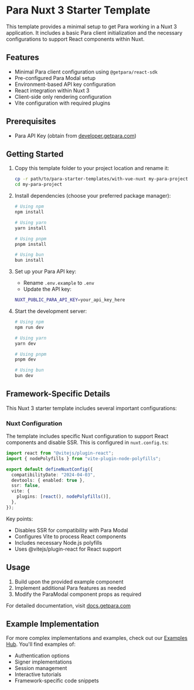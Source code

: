 # Para Nuxt 3 Starter Template

This template provides a minimal setup to get Para working in a Nuxt 3 application. It includes a basic Para client
initialization and the necessary configurations to support React components within Nuxt.

## Features

- Minimal Para client configuration using `@getpara/react-sdk`
- Pre-configured Para Modal setup
- Environment-based API key configuration
- React integration within Nuxt 3
- Client-side only rendering configuration
- Vite configuration with required plugins

## Prerequisites

- Para API Key (obtain from [developer.getpara.com](https://developer.getpara.com))

## Getting Started

1. Copy this template folder to your project location and rename it:

   ```bash
   cp -r path/to/para-starter-templates/with-vue-nuxt my-para-project
   cd my-para-project
   ```

2. Install dependencies (choose your preferred package manager):

   ```bash
   # Using npm
   npm install

   # Using yarn
   yarn install

   # Using pnpm
   pnpm install

   # Using bun
   bun install
   ```

3. Set up your Para API key:

   - Rename `.env.example` to `.env`
   - Update the API key:

   ```bash
   NUXT_PUBLIC_PARA_API_KEY=your_api_key_here
   ```

4. Start the development server:

   ```bash
   # Using npm
   npm run dev

   # Using yarn
   yarn dev

   # Using pnpm
   pnpm dev

   # Using bun
   bun dev
   ```

## Framework-Specific Details

This Nuxt 3 starter template includes several important configurations:

### Nuxt Configuration

The template includes specific Nuxt configuration to support React components and disable SSR. This is configured in
`nuxt.config.ts`:

```typescript
import react from "@vitejs/plugin-react";
import { nodePolyfills } from "vite-plugin-node-polyfills";

export default defineNuxtConfig({
  compatibilityDate: "2024-04-03",
  devtools: { enabled: true },
  ssr: false,
  vite: {
    plugins: [react(), nodePolyfills()],
  },
});
```

Key points:

- Disables SSR for compatibility with Para Modal
- Configures Vite to process React components
- Includes necessary Node.js polyfills
- Uses @vitejs/plugin-react for React support

## Usage

1. Build upon the provided example component
2. Implement additional Para features as needed
3. Modify the ParaModal component props as required

For detailed documentation, visit [docs.getpara.com](https://docs.getpara.com)

## Example Implementation

For more complex implementations and examples, check out our [Examples Hub](https://github.com/para-org/Examples-Hub/).
You'll find examples of:

- Authentication options
- Signer implementations
- Session management
- Interactive tutorials
- Framework-specific code snippets
